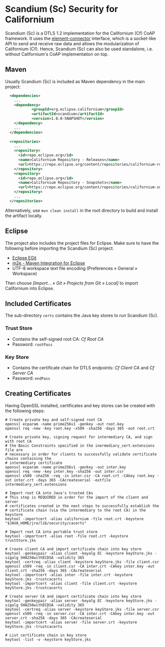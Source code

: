 Scandium (Sc) Security for Californium
======================================

Scandium (Sc) is a DTLS 1.2 implementation for the Californium (Cf) CoAP framework.
It uses the [element-connector](https://github.com/eclipse/californium.element-connector)
interface, which is a socket-like API to send and receive raw data and allows
the modularization of Californium (Cf). Hence, Scandium (Sc) can also be used
standalone, i.e. without Californium's CoAP implementation on top.

Maven
-----

Usually Scandium (Sc) is included as Maven dependency in the main project:

```xml
  <dependencies>
    ...
    <dependency>
            <groupId>org.eclipse.californium</groupId>
            <artifactId>scandium</artifactId>
            <version>1.0.0-SNAPSHOT</version>
    </dependency>
    ...
  </dependencies>
  
  <repositories>
    ...
    <repository>
      <id>repo.eclipse.org</id>
      <name>Californium Repository - Releases</name>
      <url>https://repo.eclipse.org/content/repositories/californium-releases/</url>
    </repository>
    <repository>
      <id>repo.eclipse.org</id>
      <name>Californium Repository - Snapshots</name>
      <url>https://repo.eclipse.org/content/repositories/californium-snapshots/</url>
    </repository>
    ...
  </repositories>
```

Alternatively, use `mvn clean install` in the root directory to build
and install the artifact locally.

Eclipse
-------

The project also includes the project files for Eclipse. Make sure to have the
following before importing the Scandium (Sc) project:

* [Eclipse EGit](http://www.eclipse.org/egit/)
* [m2e - Maven Integration for Eclipse](http://www.eclipse.org/m2e/)
* UTF-8 workspace text file encoding (Preferences &raquo; General &raquo; Workspace)

Then choose *[Import... &raquo; Git &raquo; Projects from Git &raquo; Local]*
to import Californium into Eclipse.

Included Certificates
---------------------

The sub-directory `certs` contains the Java key stores to run Scandium (Sc).

### Trust Store

*	Contains the self-signed root CA: *Cf Root CA*
*	Password: `rootPass`

### Key Store

*	Contains the certificate chain for DTLS endpoints: *Cf Client CA* and *Cf Server CA* 
*	Password: `endPass`

Creating Certificates
---------------------

Having OpenSSL installed, certificates and key stores can be created with the
following steps:

	# Create private key and self-signed root CA
	openssl ecparam -name prime256v1 -genkey -out root.key
	openssl req -new -key root.key -x509 -sha256 -days 365 -out root.crt
	
	# Create private key, signing request for intermediary CA, and sign with root CA
	# the Basic Constraints specified in the inermediary_cert.extensions file are
	# necessary in order for clients to successfully validate certificate chains containing the
	# intermediary certificate
	openssl ecparam -name prime256v1 -genkey -out inter.key
	openssl req -new -key inter.key -sha256 -out inter.csr
	openssl x509 -sha256 -req -in inter.csr -CA root.crt -CAkey root.key -out inter.crt -days 365 -CAcreateserial -extfile intermediary_cert.extensions
	
	# Import root CA into Java's trusted CAs
	# This step is REQUIRED in order for the import of the client and server
	# certificates created in the next steps to successfully establish the
	# certificate chain (via the intermediary to the root CA) in the keystore 
	keytool -importcert -alias californium -file root.crt -keystore "$JAVA_HOME/jre/lib/security/cacerts"
	
	# Import root CA into portable trust store
	keytool -importcert -alias root -file root.crt -keystore trustStore.jks
	
	# Create client CA and import certificate chain into key store
	keytool -genkeypair -alias client -keyalg EC -keystore keyStore.jks -sigalg SHA256withECDSA -validity 365
	keytool -certreq -alias client -keystore keyStore.jks -file client.csr
	openssl x509 -req -in client.csr -CA inter.crt -CAkey inter.key -out client.crt -sha256 -days 365 -CAcreateserial
	keytool -importcert -alias inter -file inter.crt -keystore keyStore.jks -trustcacerts
	keytool -importcert -alias client -file client.crt -keystore keyStore.jks -trustcacerts
	
	# Create server CA and import certificate chain into key store
	keytool -genkeypair -alias server -keyalg EC -keystore keyStore.jks -sigalg SHA256withECDSA -validity 365
	keytool -certreq -alias server -keystore keyStore.jks -file server.csr
	openssl x509 -req -in server.csr -CA inter.crt -CAkey inter.key -out server.crt -sha256 -days 365 -CAcreateserial
	keytool -importcert -alias server -file server.crt -keystore keyStore.jks -trustcacerts
	
	# List certificate chain in key store
	keytool -list -v -keystore keyStore.jks